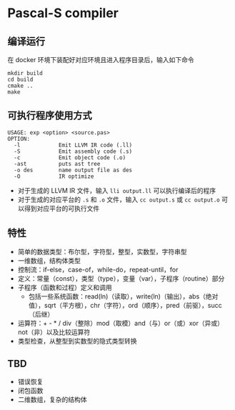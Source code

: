 # Pascal-S compiler

## 编译运行

在 docker 环境下装配好对应环境且进入程序目录后，输入如下命令

```
mkdir build
cd build
cmake ..
make
```

## 可执行程序使用方式

```
USAGE: exp <option> <source.pas>
OPTION:
  -l            Emit LLVM IR code (.ll)
  -S            Emit assembly code (.s)
  -c            Emit object code (.o)
  -ast          puts ast tree
  -o des        name output file as des
  -O            IR optimize
```

- 对于生成的 LLVM IR 文件，输入 `lli output.ll` 可以执行编译后的程序
- 对于生成的对应平台的 `.s` 和 `.o` 文件，输入 `cc output.s` 或 `cc output.o` 可以得到对应平台的可执行文件

## 特性

- 简单的数据类型：布尔型，字符型，整型，实数型，字符串型
- 一维数组，结构体类型
- 控制流：if-else，case-of，while-do，repeat-until，for
- 定义：常量（const），类型（type），变量（var），子程序（routine）部分
- 子程序（函数和过程）定义和调用
    - 包括一些系统函数：read(ln)（读取），write(ln)（输出），abs（绝对值），sqrt（平方根），chr（字符），ord（顺序），pred（前驱），succ（后继）
- 运算符：+ - * / div（整除）mod（取模）and（与）or（或）xor（异或）not（非）以及比较运算符
- 类型检查，从整型到实数型的隐式类型转换

## TBD

- 错误恢复
- 闭包函数
- 二维数组，复杂的结构体
